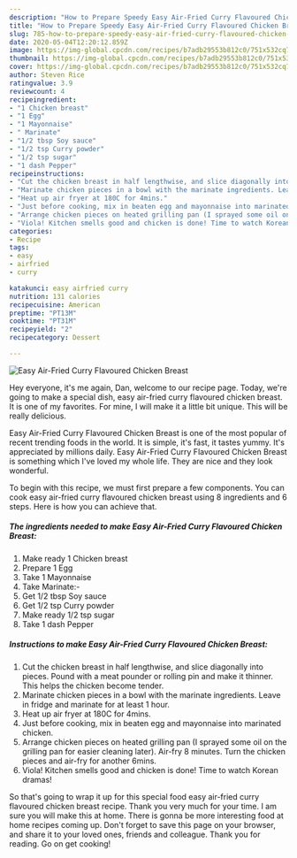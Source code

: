 ```yaml
---
description: "How to Prepare Speedy Easy Air-Fried Curry Flavoured Chicken Breast"
title: "How to Prepare Speedy Easy Air-Fried Curry Flavoured Chicken Breast"
slug: 785-how-to-prepare-speedy-easy-air-fried-curry-flavoured-chicken-breast
date: 2020-05-04T12:20:12.859Z
image: https://img-global.cpcdn.com/recipes/b7adb29553b812c0/751x532cq70/easy-air-fried-curry-flavoured-chicken-breast-recipe-main-photo.jpg
thumbnail: https://img-global.cpcdn.com/recipes/b7adb29553b812c0/751x532cq70/easy-air-fried-curry-flavoured-chicken-breast-recipe-main-photo.jpg
cover: https://img-global.cpcdn.com/recipes/b7adb29553b812c0/751x532cq70/easy-air-fried-curry-flavoured-chicken-breast-recipe-main-photo.jpg
author: Steven Rice
ratingvalue: 3.9
reviewcount: 4
recipeingredient:
- "1 Chicken breast"
- "1 Egg"
- "1 Mayonnaise"
- " Marinate"
- "1/2 tbsp Soy sauce"
- "1/2 tsp Curry powder"
- "1/2 tsp sugar"
- "1 dash Pepper"
recipeinstructions:
- "Cut the chicken breast in half lengthwise, and slice diagonally into pieces. Pound with a meat pounder or rolling pin and make it thinner. This helps the chicken become tender."
- "Marinate chicken pieces in a bowl with the marinate ingredients. Leave in fridge and marinate for at least 1 hour."
- "Heat up air fryer at 180C for 4mins."
- "Just before cooking, mix in beaten egg and mayonnaise into marinated chicken."
- "Arrange chicken pieces on heated grilling pan (I sprayed some oil on the grilling pan for easier cleaning later). Air-fry 8 minutes. Turn the chicken pieces and air-fry for another 6mins."
- "Viola! Kitchen smells good and chicken is done! Time to watch Korean dramas!"
categories:
- Recipe
tags:
- easy
- airfried
- curry

katakunci: easy airfried curry 
nutrition: 131 calories
recipecuisine: American
preptime: "PT13M"
cooktime: "PT31M"
recipeyield: "2"
recipecategory: Dessert

---
```



![Easy Air-Fried Curry Flavoured Chicken Breast](https://img-global.cpcdn.com/recipes/b7adb29553b812c0/751x532cq70/easy-air-fried-curry-flavoured-chicken-breast-recipe-main-photo.jpg)

Hey everyone, it's me again, Dan, welcome to our recipe page. Today, we're going to make a special dish, easy air-fried curry flavoured chicken breast. It is one of my favorites. For mine, I will make it a little bit unique. This will be really delicious.

Easy Air-Fried Curry Flavoured Chicken Breast is one of the most popular of recent trending foods in the world. It is simple, it's fast, it tastes yummy. It's appreciated by millions daily. Easy Air-Fried Curry Flavoured Chicken Breast is something which I've loved my whole life. They are nice and they look wonderful.




To begin with this recipe, we must first prepare a few components. You can cook easy air-fried curry flavoured chicken breast using 8 ingredients and 6 steps. Here is how you can achieve that.

<!--inarticleads1-->

##### The ingredients needed to make Easy Air-Fried Curry Flavoured Chicken Breast:

1. Make ready 1 Chicken breast
1. Prepare 1 Egg
1. Take 1 Mayonnaise
1. Take  Marinate:-
1. Get 1/2 tbsp Soy sauce
1. Get 1/2 tsp Curry powder
1. Make ready 1/2 tsp sugar
1. Take 1 dash Pepper




<!--inarticleads2-->

##### Instructions to make Easy Air-Fried Curry Flavoured Chicken Breast:

1. Cut the chicken breast in half lengthwise, and slice diagonally into pieces. Pound with a meat pounder or rolling pin and make it thinner. This helps the chicken become tender.
1. Marinate chicken pieces in a bowl with the marinate ingredients. Leave in fridge and marinate for at least 1 hour.
1. Heat up air fryer at 180C for 4mins.
1. Just before cooking, mix in beaten egg and mayonnaise into marinated chicken.
1. Arrange chicken pieces on heated grilling pan (I sprayed some oil on the grilling pan for easier cleaning later). Air-fry 8 minutes. Turn the chicken pieces and air-fry for another 6mins.
1. Viola! Kitchen smells good and chicken is done! Time to watch Korean dramas!




So that's going to wrap it up for this special food easy air-fried curry flavoured chicken breast recipe. Thank you very much for your time. I am sure you will make this at home. There is gonna be more interesting food at home recipes coming up. Don't forget to save this page on your browser, and share it to your loved ones, friends and colleague. Thank you for reading. Go on get cooking!
